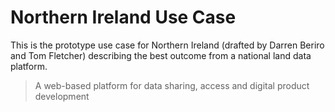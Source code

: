 # Northern Ireland Use Case

This is the prototype use case for Northern Ireland (drafted by Darren Beriro and Tom Fletcher) describing the best outcome from a national land data platform.

>A web-based platform for data sharing, access and digital product development